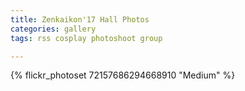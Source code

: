 ```yaml
---
title: Zenkaikon'17 Hall Photos
categories: gallery
tags: rss cosplay photoshoot group

---
```


{% flickr_photoset 72157686294668910 "Medium" %}